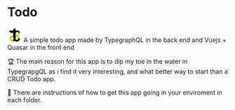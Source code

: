 # Todo 
![Todo Logo](https://github.com/fdgenie/Todo/blob/master/todo-frontend/Todo_frontend/public/icons/32x32.png)
A simple todo app made by TypegraphQL in the back end and Vuejs + Quasar in the front end

:trophy: The main reason for this app is to dip my toe in the water in TypegrapgQL as i find it very interesting, and what better way to start than a CRUD Todo app.

:notebook: There are instructions of how to get this app going in your enviroment in each folder.
